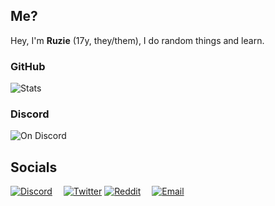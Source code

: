 ## Me?
Hey, I'm **Ruzie** (17y, they/them), I do random things and learn.

### GitHub
<img alt="Stats" src="https://github-readme-stats.vercel.app/api?username=ruzie&theme=github_dark&show_icons=true&count_private=true&include_all_commits=true"></img>

### Discord
<img alt="On Discord" src="https://discord.c99.nl/widget/theme-2/757925432934006807.png"></img>

## Socials
<a href="https://discord.com/users/757925432934006807"><img alt="Discord" src="https://img.shields.io/badge/Discord-riee%239722-darkblue"></img></a> <!-- you better get the user id and friend me (<!@757925432934006807>) -->
&emsp;<a href="https://twitter.com/reenhash"><img alt="Twitter" src="https://img.shields.io/badge/Twitter-reenhash-blue"></img></a>
<a href="https://www.reddit.com/user/rumble_you/"><img alt="Reddit" src="https://img.shields.io/badge/Reddit-rumble__you-orange"></img></a>
&emsp;<a href="mailto:luhamailbox@gmail.com"><img alt="Email" src="https://img.shields.io/badge/E--mail-Click%20here-red"></img></a> <!-- idk what will happen if you don't have a default email client -->
